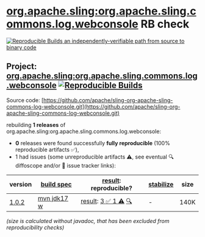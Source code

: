[org.apache.sling:org.apache.sling.commons.log.webconsole](https://central.sonatype.com/artifact/org.apache.sling/org.apache.sling.commons.log.webconsole/versions) RB check
=======

[![Reproducible Builds](https://reproducible-builds.org/images/logos/rb.svg) an independently-verifiable path from source to binary code](https://reproducible-builds.org/)

## Project: [org.apache.sling:org.apache.sling.commons.log.webconsole](https://central.sonatype.com/artifact/org.apache.sling/org.apache.sling.commons.log.webconsole/versions) [![Reproducible Builds](https://img.shields.io/endpoint?url=https://raw.githubusercontent.com/jvm-repo-rebuild/reproducible-central/master/content/org/apache/sling/org.apache.sling.commons.log.webconsole/badge.json)](https://github.com/jvm-repo-rebuild/reproducible-central/blob/master/content/org/apache/sling/org.apache.sling.commons.log.webconsole/README.md)

Source code: [https://github.com/apache/sling-org-apache-sling-commons-log-webconsole.git](https://github.com/apache/sling-org-apache-sling-commons-log-webconsole.git)

rebuilding **1 releases** of org.apache.sling:org.apache.sling.commons.log.webconsole:
- **0** releases were found successfully **fully reproducible** (100% reproducible artifacts :white_check_mark:),
- 1 had issues (some unreproducible artifacts :warning:, see eventual :mag: diffoscope and/or :memo: issue tracker links):

| version | [build spec](/BUILDSPEC.md) | [result](https://reproducible-builds.org/docs/jvm/): reproducible? | [stabilize](https://github.com/google/oss-rebuild/blob/main/cmd/stabilize/README.md) | size |
| -- | --------- | ------ | ------ | -- |
| [1.0.2](https://central.sonatype.com/artifact/org.apache.sling/org.apache.sling.commons.log.webconsole/1.0.2/pom) | [mvn jdk17 w](org.apache.sling.commons.log.webconsole-1.0.2.buildspec) | [result](org.apache.sling.commons.log.webconsole-1.0.2.buildinfo): [3 :white_check_mark:  1 :warning:](org.apache.sling.commons.log.webconsole-1.0.2.buildcompare) [:mag:](org.apache.sling.commons.log.webconsole-1.0.2.diffoscope) | - | 140K |

<i>(size is calculated without javadoc, that has been excluded from reproducibility checks)</i>
